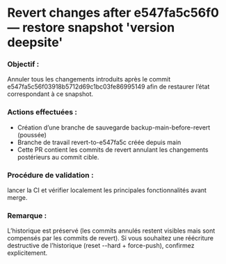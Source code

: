 # Revert changes after e547fa5c56f0 — restore snapshot 'version deepsite'

### Objectif : 
Annuler tous les changements introduits après le commit e547fa5c56f03918b5712d69c1bc03fe86995149 afin de restaurer l’état correspondant à ce snapshot.

### Actions effectuées :
- Création d’une branche de sauvegarde backup-main-before-revert (poussée)
- Branche de travail revert-to-e547fa5c créée depuis main
- Cette PR contient les commits de revert annulant les changements postérieurs au commit cible.

### Procédure de validation : 
lancer la CI et vérifier localement les principales fonctionnalités avant merge.

### Remarque : 
L’historique est préservé (les commits annulés restent visibles mais sont compensés par les commits de revert). Si vous souhaitez une réécriture destructive de l’historique (reset --hard + force-push), confirmez explicitement.